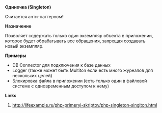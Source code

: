 **Одиночка (Singleton)**

Считается анти-паттерном!

**Назначение**

Позволяет содержать только один экземпляр объекта в приложении, которое будет обрабатывать все обращения, запрещая создавать новый экземпляр.

**Примеры**

- DB Connector для подключения к базе данных
- Logger (также может быть Multiton если есть много журналов для нескольких целей)
- Блокировка файла в приложении (есть только один в файловой системе с одновременным доступом к нему)

**Links**

1. http://lifeexample.ru/php-primeryi-skriptov/php-singleton-singlton.html